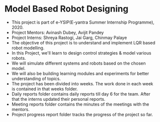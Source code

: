 # Model Based Robot Designing

- This project is part of e-YSIP(E-yantra Summer Internship Programme), 2020.
- Project Mentors: Avinash Dubey, Avijit Pandey
- Project Interns: Shreya Rastogi, Jai Garg, Chinmay Palaye
- The objective of this project is to understand and implement LQR based robot modelling.
- In this Project, we'll learn to design control strategies & model various robots.
- We will simulate different systems and robots based on the chosen model.
- We will also be building learning modules and experiments for better understanding of topics.
- The project has been divided into weeks. The work done in each week is contained in that weeks folder.
- Daily reports folder contains daily reports till day 6 for the team. After that the interns updated their personal reports.
- Meeting reports folder contains the minutes of the meetings with the mentors.
- Project progress report folder tracks the progress of the project so far.
